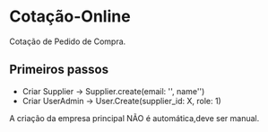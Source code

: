 # Cotação-Online

Cotação de Pedido de Compra.

## Primeiros passos

  - Criar Supplier -> Supplier.create(email: '', name'')
  - Criar UserAdmin -> User.Create(supplier_id: X, role: 1)
  
A criação da empresa principal NÃO é automática,deve ser manual.
  
